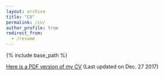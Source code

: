 ```yaml
---
layout: archive
title: "CV"
permalink: /cv/
author_profile: true
redirect_from:
  - /resume
---
```


{% include base_path %}

[Here is a PDF version of my
CV]()
(Last updated on Dec. 27 2017)
